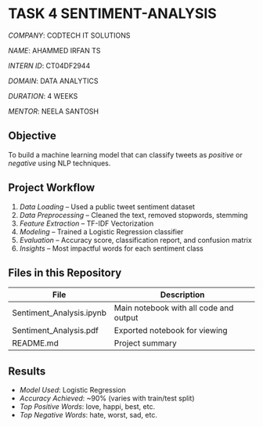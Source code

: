 # TASK 4   SENTIMENT-ANALYSIS

*COMPANY*: CODTECH IT SOLUTIONS

*NAME*: AHAMMED IRFAN TS

*INTERN ID*: CT04DF2944

*DOMAIN*: DATA ANALYTICS

*DURATION*: 4 WEEKS

*MENTOR*: NEELA SANTOSH

## Objective
To build a machine learning model that can classify tweets as *positive* or *negative* using NLP techniques.

##  Project Workflow
1. *Data Loading* – Used a public tweet sentiment dataset
2. *Data Preprocessing* – Cleaned the text, removed stopwords, stemming
3. *Feature Extraction* – TF-IDF Vectorization
4. *Modeling* – Trained a Logistic Regression classifier
5. *Evaluation* – Accuracy score, classification report, and confusion matrix
6. *Insights* – Most impactful words for each sentiment class

##  Files in this Repository
| File                             | Description                            |
|----------------------------------|--------------------------------------- | 
| Sentiment_Analysis.ipynb         | Main notebook with all code and output |
| Sentiment_Analysis.pdf           | Exported notebook for viewing          |
| README.md                        | Project summary                        |


##  Results
- *Model Used*: Logistic Regression
- *Accuracy Achieved*: ~90% (varies with train/test split)
- *Top Positive Words*: love, happi, best, etc.
- *Top Negative Words*: hate, worst, sad, etc.
